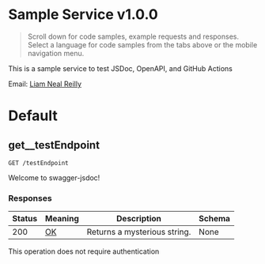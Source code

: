 <!-- Generator: Widdershins v4.0.1 -->

<h1 id="sample-service">Sample Service v1.0.0</h1>

> Scroll down for code samples, example requests and responses. Select a language for code samples from the tabs above or the mobile navigation menu.

This is a sample service to test JSDoc, OpenAPI, and GitHub Actions

Email: <a href="mailto:lnealreilly@umass.edu">Liam Neal Reilly</a> 

<h1 id="sample-service-default">Default</h1>

## get__testEndpoint

`GET /testEndpoint`

Welcome to swagger-jsdoc!

<h3 id="get__testendpoint-responses">Responses</h3>

|Status|Meaning|Description|Schema|
|---|---|---|---|
|200|[OK](https://tools.ietf.org/html/rfc7231#section-6.3.1)|Returns a mysterious string.|None|

<aside class="success">
This operation does not require authentication
</aside>

